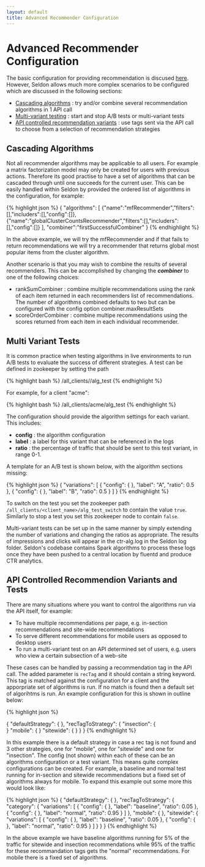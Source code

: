 ```yaml
---
layout: default
title: Advanced Recommender Configuration
---
```


# Advanced Recommender Configuration
The basic configuration for providing recommendation is discused [here](http://docs.seldon.io/runtime-recommendation.html). However, Seldon allows much more complex scenarios to be configured which are discussed in the following sections:

 * [Cascading algorithms](#cascading-algorithms) : try and/or combine several recommendation algorithms in 1 API call
 * [Multi-variant testing](#multi-variant-tests) : start and stop A/B tests or multi-variant tests
 * [API controlled recommendation variants](#recommendation-variants) : use tags sent via the API call to choose from a selection of recommendation strategies
 
## Cascading Algorithms<a name="cascading-algorithms"></a>
Not all recommender algorithms may be applicable to all users. For example a matrix factorization model may only be created for users with previous actions. Therefore its good practise to have a set of algorithms that can be cascaded through until one succeeds for the current user. This can be easily handled within Seldon by provided the ordered list of algorithms in the configuration, for example:

{% highlight json %}
{
  "algorithms":
  [
   {"name":"mfRecommender","filters":[],"includers":[],"config":[]},
   {"name":"globalClusterCountsRecommender","filters":[],"includers":[],"config":[]}
  ],
  "combiner":"firstSuccessfulCombiner"
  }
{% endhighlight %}

In the above example, we will try the mfRecommender and if that fails to return recommendations we will try a recommender that returns global most popular items from the cluster algorithm.

Another scenario is that you may wish to combine the results of several recommenders. This can be accomplished by changing the ***combiner*** to one of the following choices:

 * rankSumCombiner : combine multiple recommendations using the rank of each item returned in each recommenders list of recommendations. The number of algorithms combined defaults to two but can be configured with the config option combiner.maxResultSets
 * scoreOrderCombiner : combine multipe recommendations using the scores returned from each item in each individual recommender.

## Multi Variant Tests<a name="multi-variant-tests"></a>
It is common practice when testing algorithms in live environments to run A/B tests to evaluate the success of different strategies. A test can be defined in zookeeper by setting the path 

{% highlight bash %}
/all_clients/<clientname>/alg_test
{% endhighlight %}

For example, for a client "acme":

{% highlight bash %}
/all_clients/acme/alg_test
{% endhighlight %}

The configuration should provide the algorithm settings for each variant. This includes:
  
 * **config** : the algorithm configuration
 * **label** : a label for this variant that can be referenced in the logs
 * **ratio** : the percentage of traffic that should be sent to this test variant, in range 0-1.

A template for an A/B test is shown below, with the algorithm sections missing:

{% highlight json %}
{
    "variations": [
        {
            "config": {
            },
            "label": "A",
            "ratio": 0.5
        },
        {
            "config": {
            },
            "label": "B",
            "ratio": 0.5
        }
    ]
}
{% endhighlight %}

To switch on the test you set the zookeeper path ```/all_clients/<client_name>/alg_test_switch``` to contain the value ```true```. Similarly to stop a test you set this zookeeper node to contain ```false```.

Multi-variant tests can be set up in the same manner by simply extending the number of variations and changing the ratios as appropriate. The results of impressions and clicks will appear in the ctr-alg.log in the Seldon log folder. Seldon's codebase contains Spark algorithms to process these logs once they have been pushed to a central location by fluentd and produce CTR analytics.

## API Controlled Recommendion Variants and Tests<a name="recommendation-variants"></a>
There are many situations where you want to control the algorithms run via the API itself, for example:
  
 * To have multiple recommendations per page, e.g. in-section recommendations and site-wide recommendations
 * To serve different recommendations for mobile users as opposed to desktop users
 * To run a multi-variant test on an API determined set of users, e.g. users who view a certain subsection of a web-site

These cases can be handled by passing a recommendation tag in the API call. The added parameter is ```recTag``` and it should contain a string keyword. This tag is matched against the configuration for a client and the apporpriate set of algorithms is run. If no match is found then a default set of algorihtms is run. An example configuration for this is shown in outline below:

{% highlight json %}

{
    "defaultStrategy": {
    },
    "recTagToStrategy": {
        "insection": {	
	}
        "mobile": {
	}
        "sitewide": {
        }
    }
}
{% endhighlight %}

In this example there is a default strategy in case a rec tag is not found and 3 other strategies, one for "mobile", one for "sitewide" and one for "insection". The config (not shown) within each of these can be an algorithms configuration or a test variant. This means quite complex configurations can be created. For example, a baseline and normal test running for in-section and sitewide recommendations but a fixed set of algorithms always for mobile. To expand this example out some more this would look like:

{% highlight json %}
{
    "defaultStrategy": {
    },
    "recTagToStrategy": {
        "category": {
            "variations": [
                {
                    "config": {
                    },
                    "label": "baseline",
                    "ratio": 0.05
                },
                {
                    "config": {
                    },
                    "label": "normal",
                    "ratio": 0.95
                }
            ]
        },
        "mobile": {
	 },
        "sitewide": {
            "variations": [
                {
                    "config": {
                    },
                    "label": "baseline",
                    "ratio": 0.05
                },
                {
                    "config": {
                    },
                    "label": "normal",
                    "ratio": 0.95
                }
            ]
        }
    }
}
{% endhighlight %}

In the above example we have baseline algorithms running for 5% of the traffic for sitewide and insection recommendations while 95% of the traffic for these recommandation tags gets the "normal" recommendations. For mobile there is a fixed set of algorithms. 




